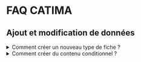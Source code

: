 # FAQ CATIMA


## Ajout et modification de données
<details><summary><a>Comment créer un nouveau type de fiche ?</a></summary>

{% include_relative test_test/sous-parties/creationtypefiche.md %}


</details>

<details><summary><a>Comment créer du contenu conditionnel ?</a></summary>

{% include_relative test_test/sous-parties/ajoutedition.md %}


</details>
